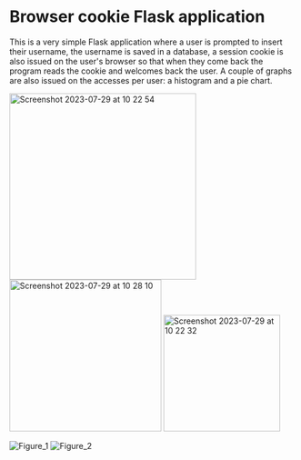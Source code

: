 # Browser cookie Flask application

This is a very simple Flask application where a user is prompted to insert their username, the username is saved in a database, a session cookie is also issued on the user's browser so that when they come back the program reads the cookie and welcomes back the user. A couple of graphs are also issued on the accesses per user: a histogram and a pie chart. 

<img width="328" alt="Screenshot 2023-07-29 at 10 22 54" src="https://github.com/Alex188dot/CorsoPython/assets/117444853/9a485a9e-9176-43cd-a8df-543978d76484">
<img width="267" alt="Screenshot 2023-07-29 at 10 28 10" src="https://github.com/Alex188dot/CorsoPython/assets/117444853/26f476f6-c1a6-452e-8867-41fbffd642d3">
<img width="205" alt="Screenshot 2023-07-29 at 10 22 32" src="https://github.com/Alex188dot/CorsoPython/assets/117444853/67815425-9f52-4d3e-8fa0-548d8d45b4d4">

![Figure_1](https://github.com/Alex188dot/CorsoPython/assets/117444853/9923028a-b214-437a-9511-1df00335abdc)
![Figure_2](https://github.com/Alex188dot/CorsoPython/assets/117444853/c28f4994-8c14-4f73-9e2f-06a37b94eed8)
